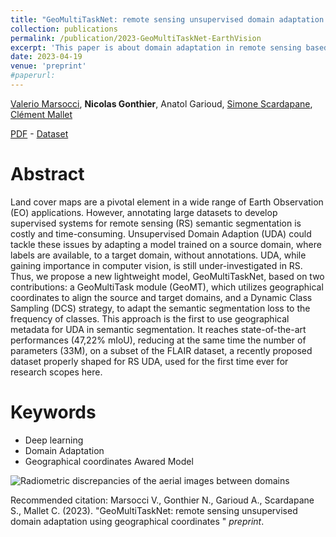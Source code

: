 ```yaml
---
title: "GeoMultiTaskNet: remote sensing unsupervised domain adaptation using geographical coordinates"
collection: publications
permalink: /publication/2023-GeoMultiTaskNet-EarthVision
excerpt: 'This paper is about domain adaptation in remote sensing based on using geographical coordinates of the patches.'
date: 2023-04-19
venue: 'preprint'
#paperurl: 
---
```


[Valerio Marsocci](http://cedric.cnam.fr/lab/author/vmarsocci/), **Nicolas Gonthier**, Anatol Garioud, [Simone Scardapane](https://www.sscardapane.it/), [Clément Mallet](https://www.umr-lastig.fr/clement-mallet/)

[PDF](https://arxiv.org/pdf/2304.07750.pdf) - [Dataset](https://ignf.github.io/FLAIR/) 

Abstract
======

Land cover maps are a pivotal element in a wide range of Earth Observation (EO) applications. However, annotating large datasets to develop supervised systems for remote sensing (RS) semantic segmentation is costly and time-consuming. Unsupervised Domain Adaption (UDA) could tackle these issues by adapting a model trained on a source domain, where labels are available, to a target domain, without annotations. UDA, while gaining importance in computer vision, is still under-investigated in RS. Thus, we propose a new lightweight model, GeoMultiTaskNet, based on two contributions: a GeoMultiTask module (GeoMT), which utilizes geographical coordinates to align the source and target domains, and a Dynamic Class Sampling (DCS) strategy, to adapt the semantic segmentation loss to the frequency of classes. This approach is the first to use geographical metadata for UDA in semantic segmentation. It reaches state-of-the-art performances (47,22% mIoU), reducing at the same time the number of parameters (33M), on a subset of the FLAIR dataset, a recently proposed dataset properly shaped for RS UDA, used for the first time ever for research scopes here.

Keywords
======
* Deep learning
* Domain Adaptation
* Geographical coordinates Awared Model 

![Radiometric discrepancies of the aerial images between domains](https://ngonthier.github.io/images/radiometric.png)

Recommended citation: Marsocci V., Gonthier N., Garioud A., Scardapane S., Mallet C. (2023). "GeoMultiTaskNet: remote sensing unsupervised domain adaptation using geographical coordinates
" <i>preprint</i>.
